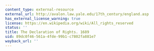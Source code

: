 ```yaml
---
content_type: external-resource
external_url: http://avalon.law.yale.edu/17th_century/england.asp
has_external_license_warning: true
license: https://en.wikipedia.org/wiki/All_rights_reserved
status: ''
title: The Declaration of Rights. 1689
uid: 89dc0f46-561a-4fde-99b1-c7802fa881e7
wayback_url: ''
---
```

